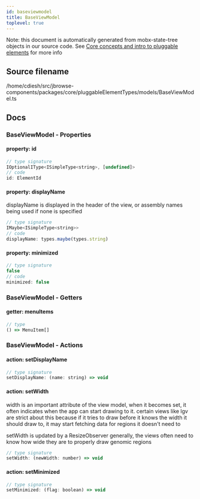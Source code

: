 ```yaml
---
id: baseviewmodel
title: BaseViewModel
toplevel: true
---
```


Note: this document is automatically generated from mobx-state-tree objects in
our source code. See
[Core concepts and intro to pluggable elements](/docs/developer_guide/) for more
info

## Source filename

/home/cdiesh/src/jbrowse-components/packages/core/pluggableElementTypes/models/BaseViewModel.ts

## Docs

### BaseViewModel - Properties

#### property: id

```js
// type signature
IOptionalIType<ISimpleType<string>, [undefined]>
// code
id: ElementId
```

#### property: displayName

displayName is displayed in the header of the view, or assembly names being used
if none is specified

```js
// type signature
IMaybe<ISimpleType<string>>
// code
displayName: types.maybe(types.string)
```

#### property: minimized

```js
// type signature
false
// code
minimized: false
```

### BaseViewModel - Getters

#### getter: menuItems

```js
// type
() => MenuItem[]
```

### BaseViewModel - Actions

#### action: setDisplayName

```js
// type signature
setDisplayName: (name: string) => void
```

#### action: setWidth

width is an important attribute of the view model, when it becomes set, it often
indicates when the app can start drawing to it. certain views like lgv are
strict about this because if it tries to draw before it knows the width it
should draw to, it may start fetching data for regions it doesn't need to

setWidth is updated by a ResizeObserver generally, the views often need to know
how wide they are to properly draw genomic regions

```js
// type signature
setWidth: (newWidth: number) => void
```

#### action: setMinimized

```js
// type signature
setMinimized: (flag: boolean) => void
```
